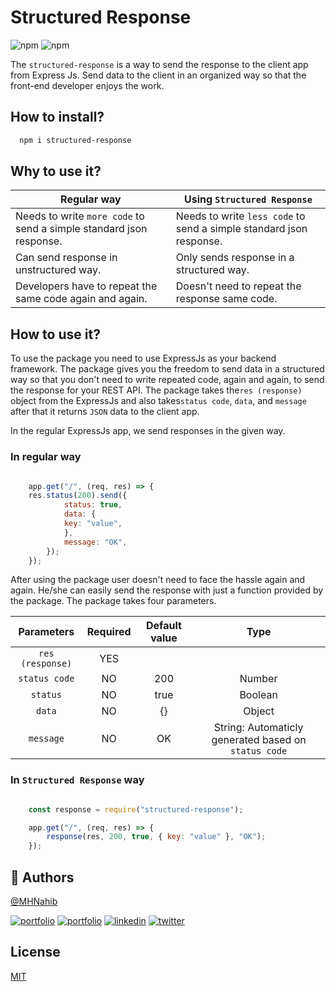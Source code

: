 
# Structured Response

![npm](https://img.shields.io/npm/v/structured-response?color=green&style=flat-square) ![npm](https://img.shields.io/npm/dm/structured-response?color=orange&style=flat-square)


The `structured-response` is a way to send the response to the client app from Express Js. Send data to the client in an organized way so that the front-end developer enjoys the work.

## How to install?

```bash
  npm i structured-response
```




## Why to use it?

| Regular way  | Using `Structured Response` |
| ------------- | ------------- |
| Needs to write `more code` to send a simple standard json response.  | Needs to write `less code` to send a simple standard json response.  |
| Can send response in unstructured way. | Only sends response in a structured way. |
| Developers have to repeat the same code again and again. | Doesn't need to repeat the response same code. |


## How to use it?

To use the package you need to use ExpressJs as your backend framework. The package gives you the freedom to send data in a structured way so that you don't need to write repeated code, again and again, to send the response for your REST API. 
The package takes the`res (response)` object from the ExpressJs and also takes`status code`, `data`, and `message` after that it returns `JSON` data to the client app.

In the regular ExpressJs app, we send responses in the given way.

### In regular way
```javascript

    app.get("/", (req, res) => {
    res.status(200).send({
            status: true,
            data: {
            key: "value",
            },
            message: "OK",
        });
    });

```

After using the package user doesn't need to face the hassle again and again. He/she can easily send the response with just a function provided by the package.
The package takes four parameters.

| Parameters | Required    | Default value   | Type |
| :---:   | :---: | :---: | :---: |
| `res (response)` | YES   |    | |
| `status code` | NO   |  200  | Number |
| `status` | NO   |  true  | Boolean |
| `data` | NO   |  {}  | Object |
| `message` | NO   |  OK  | String: Automaticly generated based on `status code` |


### In `Structured Response` way
```javascript

    const response = require("structured-response");

    app.get("/", (req, res) => {
        response(res, 200, true, { key: "value" }, "OK");
    });


```
## 🚀 Authors

[@MHNahib](https://www.github.com/MHNahib)

[![portfolio](https://img.shields.io/badge/facebook-000?style=for-the-badge&logo=facebook&logoColor=white)](https://www.facebook.com/profile.php?id=100017094937153)
[![portfolio](https://img.shields.io/badge/github-000?style=for-the-badge&logo=github&logoColor=white)](https://github.com/MHNahib)
[![linkedin](https://img.shields.io/badge/linkedin-0A66C2?style=for-the-badge&logo=linkedin&logoColor=white)](https://www.linkedin.com/in/mhnahib)
[![twitter](https://img.shields.io/badge/twitter-1DA1F2?style=for-the-badge&logo=twitter&logoColor=white)](https://twitter.com/HNahib)

## License

[MIT](https://choosealicense.com/licenses/mit/)
